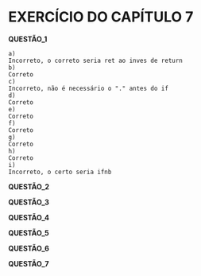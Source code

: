 # EXERCÍCIO DO CAPÍTULO 7 #

**QUESTÃO_1**


    a)
    Incorreto, o correto seria ret ao inves de return
    b)
    Correto
    c)
    Incorreto, não é necessário o "." antes do if
    d)
    Correto
    e)
    Correto
    f)
    Correto
    g)
    Correto
    h)
    Correto
    i)
    Incorreto, o certo seria ifnb

**QUESTÃO_2**

**QUESTÃO_3**

**QUESTÃO_4**

**QUESTÃO_5**

**QUESTÃO_6**

**QUESTÃO_7**
